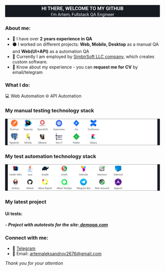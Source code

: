
<div align="center">
  <img src="https://github.com/elf-elf/elf-elf/blob/main/header.png" />
</div>

### About me:
- 🔲 I have over **2 years experience in QA**
- ⚫ I worked on different projects: **Web, Mobile, Desktop** as a manual QA and **Web(UI+API)** as a automation QA
- 🔳 Currently I am employed by [SimbirSoft LLC company](https://www.simbirsoft.com/en/), which creates custom software. 
- 🔲 Know about my experience - you can **request me for CV** by email/telegram

<h3 align="left">What I do: </h3>
💻&nbsp;Web Automation
🌐&nbsp;API Automation

### My manual testing technology stack
<div align="left">
  <img src="https://github.com/elf-elf/elf-elf/blob/main/Manual_black.png" />
</div>

### My test automation technology stack
<div align="left">
  <img src="https://github.com/elf-elf/elf-elf/blob/main/Auto_black.png" />
</div>

### My latest project
#### Ui tests:
##### - Project with autotests for the site:[ demoqa.com](https://github.com/Artem-Alexandrov-QA/demoqa-AllureAndJenkins-tests)

### Connect with me:
+ :large_blue_diamond: [Telegram](https://t.me/artemalexandrov09)
+ :large_blue_diamond: Email: artemaleksandrov2676@gmail.com

_Thank you for your attention_
